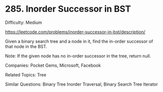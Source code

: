 # 285. Inorder Successor in BST

Difficulty: Medium

https://leetcode.com/problems/inorder-successor-in-bst/description/

Given a binary search tree and a node in it, find the in-order successor of that node in the BST.

Note: If the given node has no in-order successor in the tree, return null.

Companies: Pocket Gems, Microsoft, Facebook

Related Topics: Tree

Similar Questions: Binary Tree Inorder Traversal, Binary Search Tree Iterator
